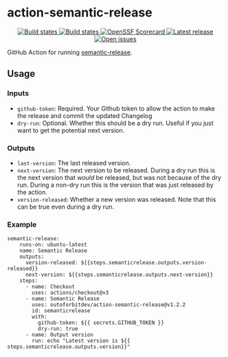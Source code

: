 # action-semantic-release
<p align="center">
  <!-- <a href="https://github.com/outoforbitdev/action-semantic-release/discussions">
    <img alt="Join the community on GitHub Discussions" src="https://img.shields.io/badge/Join%20the%20community-on%20GitHub%20Discussions-blue">
  </a> -->
  <a href="https://github.com/outoforbitdev/action-semantic-release/actions?query=workflow%3ATest+branch%3Amaster">
    <img alt="Build states" src="https://github.com/outoforbitdev/action-semantic-release/workflows/Test/badge.svg">
  </a>
  <a href="https://github.com/outoforbitdev/action-semantic-release/actions">
    <img alt="Build states" src="https://github.com/outoforbitdev/action-semantic-release/workflows/Release/badge.svg">
  </a>
  <a href="https://securityscorecards.dev/viewer/?uri=github.com/outoforbitdev/action-semantic-release">
    <img alt="OpenSSF Scorecard" src="https://api.securityscorecards.dev/projects/github.com/outoforbitdev/action-semantic-release/badge">
  </a>
  <a href="https://github.com/outoforbitdev/action-semantic-release/releases/latest">
    <img alt="Latest release" src="https://img.shields.io/github/v/release/outoforbitdev/action-semantic-release?logo=github">
  </a>
  <a href="https://github.com/outoforbitdev/action-semantic-release/issues">
    <img alt="Open issues" src="https://img.shields.io/github/issues/outoforbitdev/action-semantic-release?logo=github">
  </a>
</p>

GitHub Action for running [semantic-release](https://semantic-release.gitbook.io/semantic-release/).

## Usage

### Inputs

* `github-token`: Required. Your Github token to allow the action to make the release and commit the updated Changelog
* `dry-run`: Optional. Whether this should be a dry run. Useful if you just want to get the potential next version.

### Outputs

* `last-version`: The last released version.
* `next-version`: The next version to be released. During a dry run this is the next version that _would_ be released, but was not because of the dry run. During a non-dry run this is the version that was just released by the action.
* `version-released`: Whether a new version was released. Note that this can be true even during a dry run.

### Example
```
semantic-release:
    runs-on: ubuntu-latest
    name: Semantic Release
    outputs:
      version-released: ${{steps.semanticrelease.outputs.version-released}}
      next-version: ${{steps.semanticrelease.outputs.next-version}}
    steps:
      - name: Checkout
        uses: actions/checkout@v3
      - name: Semantic Release
        uses: outoforbitdev/action-semantic-release@v1.2.2
        id: semanticrelease
        with:
          github-token: ${{ secrets.GITHUB_TOKEN }}
          dry-run: true
      - name: Output version
        run: echo "Latest version is ${{ steps.semanticrelease.outputs.version}}"
```
